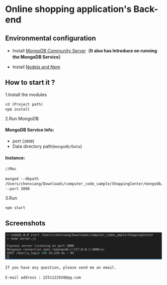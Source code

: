 # Online shopping application's Back-end



## Environmental configuration


* Install [MongoDB Community Server](https://docs.mongodb.com/manual/administration/install-community/)**（It also has Introduce on running the MongoDB Service）**

* Install [Nodejs and Npm](https://nodejs.org/en/download/)

## How to start it ?

1.Install the modules
```
cd (Project path)
npm install
```
2.Run MongoDB 

#### MongoDB Service Info:
* port (```3000```)
* Data directory path(```mongodb/Data```) 
#### Instance:

```
//Mac

mongod --dbpath /Users/chenxiang/Downloads/computer_code_sample/ShoppingCenter/mongodb/Data --port 3000

```


3.Run

```
npm start
```

## Screenshots

<img src='./screenshots/1.png'>



    If you have any question, please send me an email.

    E-mail address : 2251122920@qq.com